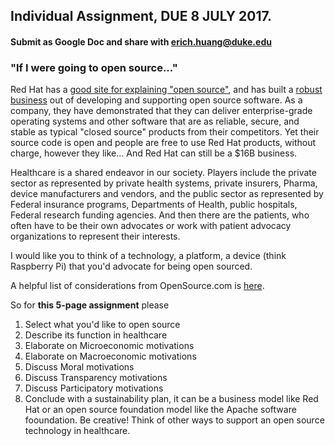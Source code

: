 ## Individual Assignment, DUE 8 JULY 2017. 
#### Submit as Google Doc and share with erich.huang@duke.edu
### "If I were going to open source..."
Red Hat has a [good site for explaining "open source"](https://opensource.com/resources/what-open-source), and has built a [robust business](https://www.google.com/finance?q=NYSE:RHT) out of developing and supporting open source software. As a company, they have demonstrated that they can deliver enterprise-grade operating systems and other software that are as reliable, secure, and stable as typical "closed source" products from their competitors. Yet their source code is open and people are free to use Red Hat products, without charge, however they like... And Red Hat can still be a $16B business.

Healthcare is a shared endeavor in our society. Players include the private sector as represented by private health systems, private insurers, Pharma, device manufacturers and vendors, and the public sector as represented by Federal insurance programs, Departments of Health, public hospitals, Federal research funding agencies. And then there are the patients, who often have to be their own advocates or work with patient advocacy organizations to represent their interests.

I would like you to think of a technology, a platform, a device (think Raspberry Pi) that you'd advocate for being open sourced.

A helpful list of considerations from OpenSource.com is [here](https://opensource.com/life/15/12/why-open-source).

So for **this 5-page assignment** please
1. Select what you'd like to open source
2. Describe its function in healthcare
3. Elaborate on Microeconomic motivations
4. Elaborate on Macroeconomic motivations
5. Discuss Moral motivations
6. Discuss Transparency motivations
7. Discuss Participatory motivations
8. Conclude with a sustainability plan, it can be a business model like Red Hat or an open source foundation model like the Apache software fooundation. Be creative! Think of other ways to support an open source technology in healthcare.
